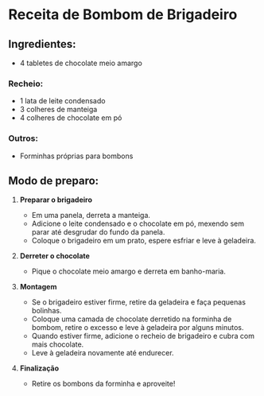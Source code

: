 # Receita de Bombom de Brigadeiro

## Ingredientes:
- 4 tabletes de chocolate meio amargo

### Recheio:
- 1 lata de leite condensado
- 3 colheres de manteiga
- 4 colheres de chocolate em pó

### Outros:
- Forminhas próprias para bombons

## Modo de preparo:
1. **Preparar o brigadeiro**  
   - Em uma panela, derreta a manteiga.  
   - Adicione o leite condensado e o chocolate em pó, mexendo sem parar até desgrudar do fundo da panela.  
   - Coloque o brigadeiro em um prato, espere esfriar e leve à geladeira.  

2. **Derreter o chocolate**  
   - Pique o chocolate meio amargo e derreta em banho-maria.  

3. **Montagem**  
   - Se o brigadeiro estiver firme, retire da geladeira e faça pequenas bolinhas.  
   - Coloque uma camada de chocolate derretido na forminha de bombom, retire o excesso e leve à geladeira por alguns minutos.  
   - Quando estiver firme, adicione o recheio de brigadeiro e cubra com mais chocolate.  
   - Leve à geladeira novamente até endurecer.  

4. **Finalização**  
   - Retire os bombons da forminha e aproveite! 

